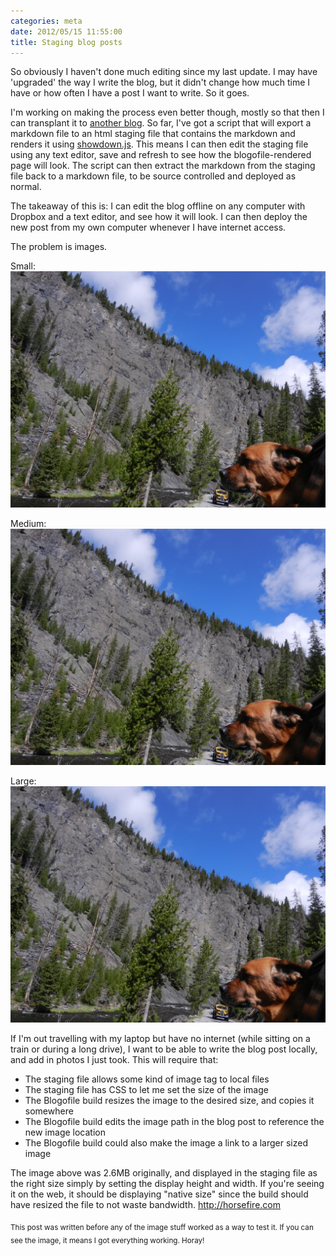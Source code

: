 ```yaml
---
categories: meta
date: 2012/05/15 11:55:00
title: Staging blog posts
---
```

So obviously I haven't done much editing since my last update. I may have 'upgraded' the way I write the blog, but it didn't change how much time I have or how often I have a post I want to write. So it goes.

I'm working on making the process even better though, mostly so that then I can transplant it to [another blog](http://blog.steveandcolleen.com). So far, I've got a script that will export a markdown file to an html staging file that contains the markdown and renders it using [showdown.js](https://github.com/coreyti/showdown/). This means I can then edit the staging file using any text editor, save and refresh to see how the blogofile-rendered page will look. The script can then extract the markdown from the staging file back to a markdown file, to be source controlled and deployed as normal.

The takeaway of this is: I can edit the blog offline on any computer with Dropbox and a text editor, and see how it will look. I can then deploy the new post from my own computer whenever I have internet access.

The problem is images.

Small: <img src="DSCN0291.JPG" class="post-image-small">

Medium: <img src="DSCN0291.JPG" class="post-image-medium">

Large: <img src="DSCN0291.JPG" class="post-image-large">

If I'm out travelling with my laptop but have no internet (while sitting on a train or during a long drive), I want to be able to write the blog post locally, and add in photos I just took. This will require that:

* The staging file allows some kind of image tag to local files
* The staging file has CSS to let me set the size of the image
* The Blogofile build resizes the image to the desired size, and copies it somewhere
* The Blogofile build edits the image path in the blog post to reference the new image location
* The Blogofile build could also make the image a link to a larger sized image

The image above was 2.6MB originally, and displayed in the staging file as the right size simply by setting the display height and width. If you're seeing it on the web, it should be displaying "native size" since the build should have resized the file to not waste bandwidth. <http://horsefire.com>

<sub>This post was written before any of the image stuff worked as a way to test it. If you can see the image, it means I got everything working. Horay!</sub>
